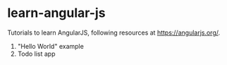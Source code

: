 learn-angular-js
================

Tutorials to learn AngularJS, following resources at https://angularjs.org/.
 1. "Hello World" example
 2. Todo list app
